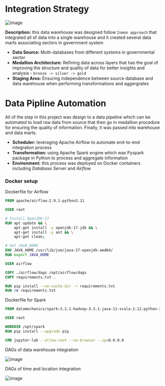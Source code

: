 # Integration Strategy

![image](https://github.com/user-attachments/assets/5fa92044-9d5a-4d62-b1f8-c0b9bab200ae)

**Description:** this data warehouse was designed follow `Inmon approach` that integrated all of data into a single warehouse and it created several data marts associating sectors in government system
- **Data Source:** Multi-databases from different systems in governmental sector
- **Medallion Architecture:** Refining data across layers that has the goal of improving the structure and quality of data for better insights and analysis - `bronze -> silver -> gold`
- **Staging Area:** Ensuring independence between source database and data warehouse when performing transformations and aggergrates

# Data Pipline Automation

All of the step in this project was design to a data pipeline which can be automated to load raw data from source that then go in medallion procedure for ensuring the quality of information. Finally, it was passed into warehouse and data marts.
- **Scheduler:** leveraging Apache Airflow to automate end-to-end integration process
- **Transformation:** using Apache Spark engine which was Pyspark package in Python to process and aggregate information
- **Environment:** this process was deployed on Docker containers including *Database Server* and *Airflow*


### Docker setup

Dockerfile for Airflow
```dockerfile
FROM apache/airflow:2.9.1-python3.11

USER root

# Install OpenJDK-17
RUN apt update && \
    apt-get install -y openjdk-17-jdk && \
    apt-get install -y ant && \
    apt-get clean;

# Set JAVA_HOME
ENV JAVA_HOME /usr/lib/jvm/java-17-openjdk-amd64/
RUN export JAVA_HOME

USER airflow

COPY ./airflow/dags /opt/airflow/dags
COPY requirements.txt .

RUN pip install --no-cache-dir -r requirements.txt
RUN rm requirements.txt
```

Dockerfile for Spark
```dockerfile
FROM datamechanics/spark:3.2.1-hadoop-3.3.1-java-11-scala-2.12-python-3.8-dm18

USER root

WORKDIR /opt/spark
RUN pip install --upgrade pip

CMD jupyter-lab --allow-root --no-browser --ip=0.0.0.0
```


DAGs of data warehouse integration

![image](https://github.com/user-attachments/assets/69a80035-38ba-4ca2-8025-b66efa5b551d)


DAGs of time and location integration

![image](https://github.com/user-attachments/assets/425abd9d-3a63-461b-aa0a-ef3570e80955)

